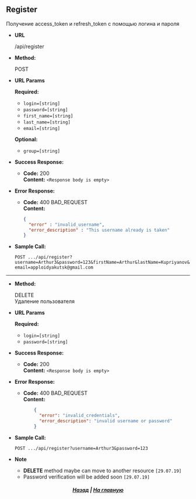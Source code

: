 ﻿**Register**
----
  Получение access_token и refresh_token с помощью логина и пароля

* **URL**

  /api/register

* **Method:**
  
  POST
  
*  **URL Params**

   **Required:**
 
   * `login=[string]`
   * `password=[string]`
   * `first_name=[string]`
   * `last_name=[string]`
   * `email=[string]`

	**Optional:**
   * `group=[string]`


* **Success Response:**

  * **Code:** 200 <br />
    **Content:** `<Response body is empty>`
 
* **Error Response:**

  * **Code:** 400 BAD_REQUEST <br />
    **Content:**
    ```json
    {
      "error" : "invalid_username",
      "error_description" : "This username already is taken"
    }
    ```

    
    
* **Sample Call:**

  `POST .../api/register?username=Arthur3&password=123&firstName=Arthur&lastName=Kupriyanov&email=apploidyakutsk@gmail.com`

<hr>

* **Method:**
  
  DELETE
  <br>Удаление пользователя
  
*  **URL Params**

   **Required:**
 
   * `login=[string]`
   * `password=[string]`

* **Success Response:**

  * **Code:** 200 <br />
    **Content:** `<Response body is empty>`
 
* **Error Response:**

  * **Code:** 400 BAD_REQUEST <br />
    **Content:** 
    ```json
        {
          "error": "invalid_credentials",
          "error_description": "invalid username or password"
        }
    ```
    
    
* **Sample Call:**

  `POST .../api/register?username=Arthur3&password=123`
  
* **Note**

    * **DELETE** method maybe can move to another resource `[29.07.19]`
    * Password verification will be added soon `[29.07.19]`
  
<h5 align=center><a href="/helios-doc/wiki/api">Назад</a> | <a href="helios-doc/wiki">На главную</a></h5>
